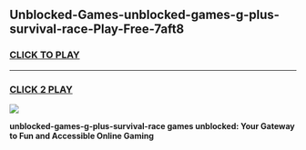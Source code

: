 
## Unblocked-Games-unblocked-games-g-plus-survival-race-Play-Free-7aft8
<h3>
<a href="https://premium76.site?title=unblocked-games-g-plus-survival-race&ref=15A">CLICK TO PLAY</a></h3>
<hr>

<h3>
<a href="https://premium76.site?title=unblocked-games-g-plus-survival-race&ref=15A">CLICK 2 PLAY</a>
  
</h3>

<a href="https://premium76.site?title=unblocked-games-g-plus-survival-race&ref=15A"><img src="https://clearcache.store/games.png"></a>


**unblocked-games-g-plus-survival-race games unblocked: Your Gateway to Fun and Accessible Online Gaming**
